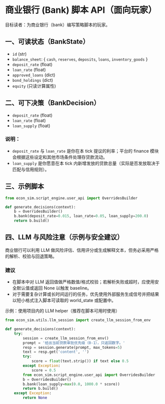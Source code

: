 # 商业银行 (Bank) 脚本 API（面向玩家）

目标读者：为商业银行（bank）编写策略脚本的玩家。

## 一、可读状态（BankState）

- `id` (str)
- `balance_sheet`: { `cash`, `reserves`, `deposits`, `loans`, `inventory_goods` }
- `deposit_rate` (float)
- `loan_rate` (float)
- `approved_loans` (dict)
- `bond_holdings` (dict)
- `equity` (只读计算属性)

## 二、可下决策（BankDecision）

- `deposit_rate` (float)
- `loan_rate` (float)
- `loan_supply` (float)

### 说明：

- `deposit_rate` 与 `loan_rate` 是你在本 tick 提议的利率；平台的 finance 模块会根据这些设定和其他市场条件处理存贷款流动。
- `loan_supply` 是你愿意在本 tick 内新增发放的贷款总量（实际是否发放取决于匹配与信用规则）。

## 三、示例脚本

```python
from econ_sim.script_engine.user_api import OverridesBuilder

def generate_decisions(context):
    b = OverridesBuilder()
    b.bank(deposit_rate=0.015, loan_rate=0.05, loan_supply=200.0)
    return b.build()
```

## 四、LLM 与风险注意（示例与安全建议）

商业银行可以利用 LLM 做风险评估、信用评分或生成解释文本，但务必采用严格的解析、校验与回退策略。

### 建议

- 在脚本中对 LLM 返回值做严格数值/格式校验；若解析失败或超时，应使用安全默认值或返回 None 以触发 baseline。
- 对于需要复杂计算或长时间运行的任务，优先使用外部服务生成信号并把结果以短小格式注入脚本可读取的 world_state 或配置中。

示例：使用项目内的 LLM helper（推荐在脚本可用时使用）
```python
from econ_sim.utils.llm_session import create_llm_session_from_env

def generate_decisions(context):
    try:
        session = create_llm_session_from_env()
        prompt = '给出当前贷款审批优先级（0-1），只返回数字。'
        resp = session.generate(prompt, max_tokens=5)
        text = resp.get('content', '')
        try:
            score = float(text.strip()) if text else 0.5
        except Exception:
            score = 0.5
        from econ_sim.script_engine.user_api import OverridesBuilder
        b = OverridesBuilder()
        b.bank(loan_supply=max(0.0, 1000.0 * score))
        return b.build()
    except Exception:
        return None
```
